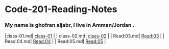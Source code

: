 # Code-201-Reading-Notes

### My name is ghofran aljabr, I live in Amman/Jordan .


|class-01.md|  [class-01](https://ghofranaljabr.github.io/Code-201-Reading-Notes/class-01) |
| class-02.md|  [class-02](https://ghofranaljabr.github.io/Code-201-Reading-Notes/class-02) |
| Read:03.md|  [Read:03](https://ghofranaljabr.github.io/Code-201-Reading-Notes/Read:03b) |
| Read:04.md|  [Read:04](https://ghofranaljabr.github.io/Code-201-Reading-Notes/Read:04) |
| Read:05.md|  [Read:05](https://ghofranaljabr.github.io/Code-201-Reading-Notes/Read:05) |